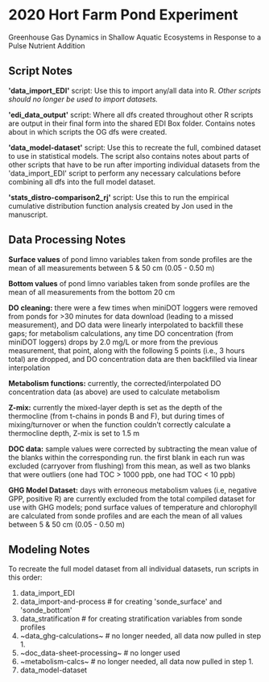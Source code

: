 # 2020 Hort Farm Pond Experiment

Greenhouse Gas Dynamics in Shallow Aquatic Ecosystems in Response to a Pulse Nutrient Addition


## Script Notes

**'data_import_EDI'** script: Use this to import any/all data into R. _Other scripts should no longer be used to import datasets._ 

**'edi_data_output'** script: Where all dfs created throughout other R scripts are output in their final form into the shared EDI Box folder. Contains notes about in which scripts the OG dfs were created. 

**'data_model-dataset'** script: Use this to recreate the full, combined dataset to use in statistical models. The script also contains notes about parts of other scripts that have to be run after importing individual datasets from the 'data_import_EDI' script to perform any necessary calculations before combining all dfs into the full model dataset. 

**'stats_distro-comparison2_rj'** script: Use this to run the empirical cumulative distribution function analysis created by Jon used in the manuscript.



## Data Processing Notes

**Surface values** of pond limno variables taken from sonde profiles are the mean of all measurements between 5 & 50 cm (0.05 - 0.50 m)

**Bottom values** of pond limno variables taken from sonde profiles are the mean of all measurements from the bottom 20 cm

**DO cleaning:** there were a few times when miniDOT loggers were removed from ponds for >30 minutes for data download (leading to a missed measurement), and DO data were linearly interpolated to backfill these gaps; for metabolism calculations, any time DO concentration (from miniDOT loggers) drops by 2.0 mg/L or more from the previous measurement, that point, along with the following 5 points (i.e., 3 hours total) are dropped, and DO concentration data are then backfilled via linear interpolation 

**Metabolism functions:** currently, the corrected/interpolated DO concentration data (as above) are used to calculate metabolism

**Z-mix:** currently the mixed-layer depth is set as the depth of the thermocline (from t-chains in ponds B and F), but during times of mixing/turnover or when the function couldn't correctly calculate a thermocline depth, Z-mix is set to 1.5 m

**DOC data:** sample values were corrected by subtracting the mean value of the blanks within the corresponding run. the first blank in each run was excluded (carryover from flushing) from this mean, as well as two blanks that were outliers (one had TOC > 1000 ppb, one had TOC < 10 ppb) 

**GHG Model Dataset:** days with erroneous metabolism values (i.e, negative GPP, positive R) are currently excluded from the total compiled dataset for use with GHG models; pond surface values of temperature and chlorophyll are calculated from sonde profiles and are each the mean of all values between 5 & 50 cm (0.05 - 0.50 m)



## Modeling Notes

To recreate the full model dataset from all individual datasets, run scripts in this order:

   1. data_import_EDI
   2. data_import-and-process  # for creating 'sonde_surface' and 'sonde_bottom'
   3. data_stratification  # for creating stratification variables from sonde profiles
   4. ~data_ghg-calculations~  # no longer needed, all data now pulled in step 1.
   5. ~doc_data-sheet-processing~  # no longer used
   6. ~metabolism-calcs~  # no longer needed, all data now pulled in step 1.
   7. data_model-dataset


